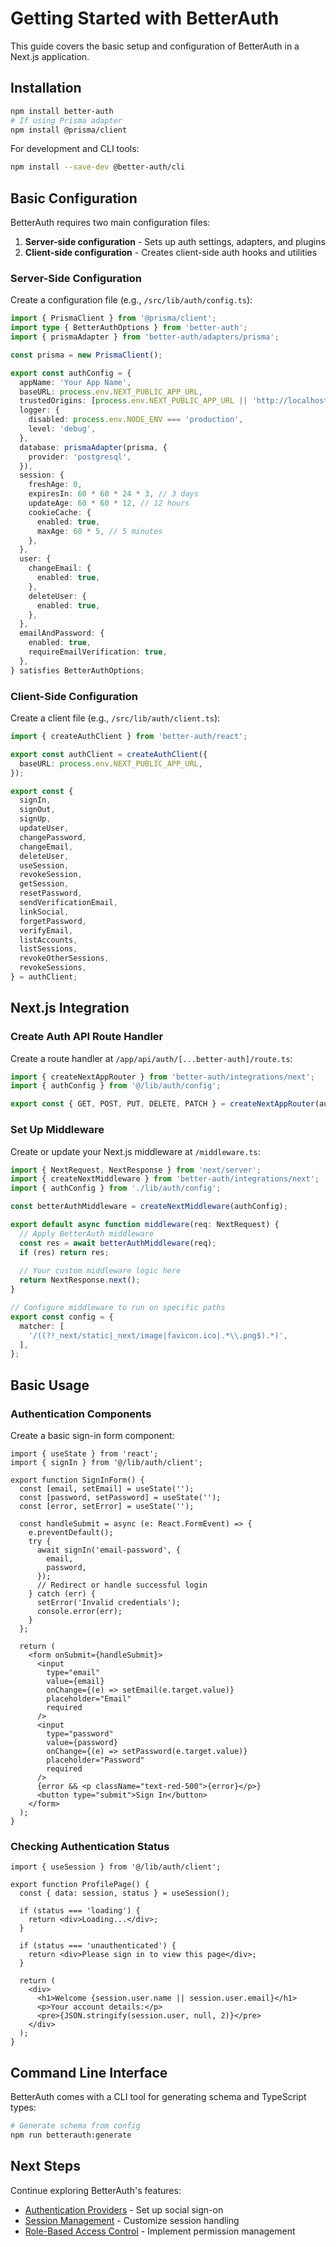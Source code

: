 # Getting Started with BetterAuth

This guide covers the basic setup and configuration of BetterAuth in a Next.js application.

## Installation

```bash
npm install better-auth
# If using Prisma adapter
npm install @prisma/client
```

For development and CLI tools:

```bash
npm install --save-dev @better-auth/cli
```

## Basic Configuration

BetterAuth requires two main configuration files:

1. **Server-side configuration** - Sets up auth settings, adapters, and plugins
2. **Client-side configuration** - Creates client-side auth hooks and utilities

### Server-Side Configuration

Create a configuration file (e.g., `/src/lib/auth/config.ts`):

```typescript
import { PrismaClient } from '@prisma/client';
import type { BetterAuthOptions } from 'better-auth';
import { prismaAdapter } from 'better-auth/adapters/prisma';

const prisma = new PrismaClient();

export const authConfig = {
  appName: 'Your App Name',
  baseURL: process.env.NEXT_PUBLIC_APP_URL,
  trustedOrigins: [process.env.NEXT_PUBLIC_APP_URL || 'http://localhost:3000'],
  logger: {
    disabled: process.env.NODE_ENV === 'production',
    level: 'debug',
  },
  database: prismaAdapter(prisma, {
    provider: 'postgresql',
  }),
  session: {
    freshAge: 0,
    expiresIn: 60 * 60 * 24 * 3, // 3 days
    updateAge: 60 * 60 * 12, // 12 hours
    cookieCache: {
      enabled: true,
      maxAge: 60 * 5, // 5 minutes
    },
  },
  user: {
    changeEmail: {
      enabled: true,
    },
    deleteUser: {
      enabled: true,
    },
  },
  emailAndPassword: {
    enabled: true,
    requireEmailVerification: true,
  },
} satisfies BetterAuthOptions;
```

### Client-Side Configuration

Create a client file (e.g., `/src/lib/auth/client.ts`):

```typescript
import { createAuthClient } from 'better-auth/react';

export const authClient = createAuthClient({
  baseURL: process.env.NEXT_PUBLIC_APP_URL,
});

export const {
  signIn,
  signOut,
  signUp,
  updateUser,
  changePassword,
  changeEmail,
  deleteUser,
  useSession,
  revokeSession,
  getSession,
  resetPassword,
  sendVerificationEmail,
  linkSocial,
  forgetPassword,
  verifyEmail,
  listAccounts,
  listSessions,
  revokeOtherSessions,
  revokeSessions,
} = authClient;
```

## Next.js Integration

### Create Auth API Route Handler

Create a route handler at `/app/api/auth/[...better-auth]/route.ts`:

```typescript
import { createNextAppRouter } from 'better-auth/integrations/next';
import { authConfig } from '@/lib/auth/config';

export const { GET, POST, PUT, DELETE, PATCH } = createNextAppRouter(authConfig);
```

### Set Up Middleware

Create or update your Next.js middleware at `/middleware.ts`:

```typescript
import { NextRequest, NextResponse } from 'next/server';
import { createNextMiddleware } from 'better-auth/integrations/next';
import { authConfig } from './lib/auth/config';

const betterAuthMiddleware = createNextMiddleware(authConfig);

export default async function middleware(req: NextRequest) {
  // Apply BetterAuth middleware
  const res = await betterAuthMiddleware(req);
  if (res) return res;
  
  // Your custom middleware logic here
  return NextResponse.next();
}

// Configure middleware to run on specific paths
export const config = {
  matcher: [
    '/((?!_next/static|_next/image|favicon.ico|.*\\.png$).*)',
  ],
};
```

## Basic Usage

### Authentication Components

Create a basic sign-in form component:

```tsx
import { useState } from 'react';
import { signIn } from '@/lib/auth/client';

export function SignInForm() {
  const [email, setEmail] = useState('');
  const [password, setPassword] = useState('');
  const [error, setError] = useState('');

  const handleSubmit = async (e: React.FormEvent) => {
    e.preventDefault();
    try {
      await signIn('email-password', {
        email,
        password,
      });
      // Redirect or handle successful login
    } catch (err) {
      setError('Invalid credentials');
      console.error(err);
    }
  };

  return (
    <form onSubmit={handleSubmit}>
      <input
        type="email"
        value={email}
        onChange={(e) => setEmail(e.target.value)}
        placeholder="Email"
        required
      />
      <input
        type="password"
        value={password}
        onChange={(e) => setPassword(e.target.value)}
        placeholder="Password"
        required
      />
      {error && <p className="text-red-500">{error}</p>}
      <button type="submit">Sign In</button>
    </form>
  );
}
```

### Checking Authentication Status

```tsx
import { useSession } from '@/lib/auth/client';

export function ProfilePage() {
  const { data: session, status } = useSession();

  if (status === 'loading') {
    return <div>Loading...</div>;
  }

  if (status === 'unauthenticated') {
    return <div>Please sign in to view this page</div>;
  }

  return (
    <div>
      <h1>Welcome {session.user.name || session.user.email}</h1>
      <p>Your account details:</p>
      <pre>{JSON.stringify(session.user, null, 2)}</pre>
    </div>
  );
}
```

## Command Line Interface

BetterAuth comes with a CLI tool for generating schema and TypeScript types:

```bash
# Generate schema from config
npm run betterauth:generate
```

## Next Steps

Continue exploring BetterAuth's features:

- [Authentication Providers](./authentication-providers.md) - Set up social sign-on
- [Session Management](./session-management.md) - Customize session handling
- [Role-Based Access Control](./rbac.md) - Implement permission management
